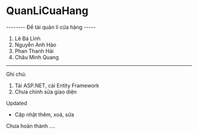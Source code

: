 # QuanLiCuaHang
-------- Đề tài quản lí cửa hàng -----

1. Lê Bá Lĩnh
2. Nguyễn Anh Hào
3. Phan Thanh Hải
4. Châu Minh Quang

-----------------------------
Ghi chú: 
1. Tải ASP.NET, cài Entity Framework
2. Chưa chỉnh sửa giao diện 



Updated
+ Cập nhật thêm, xoá, sửa

Chưa hoàn thành
....



